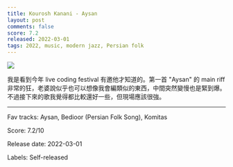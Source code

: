 ```yaml
---
title: Kourosh Kanani - Aysan
layout: post
comments: false
score: 7.2
released: 2022-03-01
tags: 2022, music, modern jazz, Persian folk
---
```


![](https://f4.bcbits.com/img/a1523433853_16.jpg)

我是看到今年 live coding festival 有邀他才知道的。第一首 "Aysan" 的 main riff 非常的狂，老婆說似乎也可以想像我會編類似的東西，中間突然變慢也是緊到爆。不過接下來的歌我覺得都比較還好一些，但現場應該很強。

---

Fav tracks: Aysan, Bedioor (Persian Folk Song), Komitas

Score: 7.2/10

Release date: 2022-03-01

Labels: Self-released


